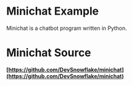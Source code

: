 # Minichat Example

Minichat is a chatbot program written in Python.

# Minichat Source

**[https://github.com/DevSnowflake/minichat](https://github.com/DevSnowflake/minichat)**
